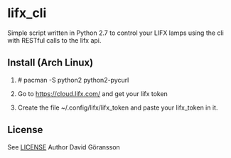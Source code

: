 # lifx_cli
Simple script written in Python 2.7 to control your LIFX lamps using the cli with RESTful calls to the lifx api. 

## Install (Arch Linux)
1. \# pacman -S python2 python2-pycurl

2. Go to https://cloud.lifx.com/ and get your lifx token

3. Create the file ~/.config/lifx/lifx_token and paste your lifx_token in it.

## License
See [LICENSE](LICENSE.md)
Author David Göransson
